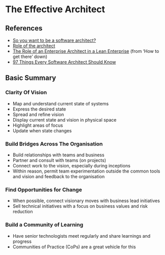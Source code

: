# The Effective Architect

## References
- [So you want to be a software architect?](http://blog.nofluffjuststuff.com/2016/02/15/so-you-want-to-be-an-architect)
- [Role of the architect](https://pgppgp.wordpress.com/2016/09/25/role-of-the-architect)
- [The Role of an Enterprise Architect in a Lean Enterprise](http://martinfowler.com/articles/ea-in-lean-enterprise.html) (from ‘How to get there’ down)
- [97 Things Every Software Architect Should Know](https://manohars.files.wordpress.com/2009/11/97-things-every-software-architect-should-know.pdf)

## Basic Summary

### Clarity Of Vision
- Map and understand current state of systems
- Express the desired state
- Spread and refine vision
- Display current state and vision in physical space
- Highlight areas of focus
- Update when state changes

### Build Bridges Across The Organisation
- Build relationships with teams and business
- Partner and consult with teams (on projects)
- Connect work to the vision, especially during inceptions
- Within reason, permit team experimentation outside the common tools and vision and feedback to the organisation

### Find Opportunities for Change
- When possible, connect visionary moves with business lead initiatives
- Sell technical initiatives with a focus on business values and risk reduction

### Build a Community of Learning
- Have senior technologists meet regularly and share learnings and progress
- Communities of Practice (CoPs) are a great vehicle for this
